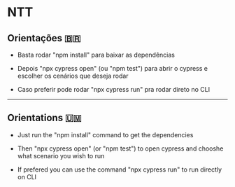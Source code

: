 # NTT

## Orientações 🇧🇷

- Basta rodar "npm install" para baixar as dependências 

- Depois "npx cypress open" (ou "npm test") para abrir o cypress e escolher os cenários que deseja rodar

- Caso preferir pode rodar "npx cypress run" pra rodar direto no CLI

---

## Orientations 🇺🇲

- Just run the "npm install" command to get the dependencies

- Then "npx cypress open" (or "npm test") to open cypress and chooshe what scenario you wish to run

- If prefered you can use the command "npx cypress run" to run directly on CLI